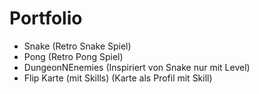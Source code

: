 # Portfolio
- Snake (Retro Snake Spiel)
- Pong (Retro Pong Spiel)
- DungeonNEnemies (Inspiriert von Snake nur mit Level)
- Flip Karte (mit Skills) (Karte als Profil mit Skill)

